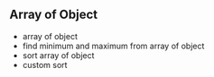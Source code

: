 ## Array of Object

- array of object
- find minimum and maximum from array of object
- sort array of object
- custom sort
